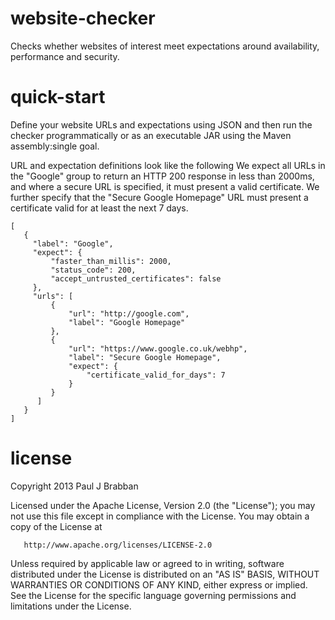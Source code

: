 website-checker
===============

Checks whether websites of interest meet expectations around availability, performance and security.

quick-start
===========

Define your website URLs and expectations using JSON and then run the checker programmatically
or as an executable JAR using the Maven assembly:single goal.

URL and expectation definitions look like the following
We expect all URLs in the "Google" group to return an HTTP 200 response in less than 2000ms,
and where a secure URL is specified, it must present a valid certificate.
We further specify that the "Secure Google Homepage"
URL must present a certificate valid for at least the next 7 days.

```
[
   {
     "label": "Google",
     "expect": {
         "faster_than_millis": 2000,
         "status_code": 200,
         "accept_untrusted_certificates": false
     },
     "urls": [
         {
             "url": "http://google.com",
             "label": "Google Homepage"
         },
         {
             "url": "https://www.google.co.uk/webhp",
             "label": "Secure Google Homepage",
             "expect": {
                 "certificate_valid_for_days": 7
             }
         }
      ]
   }
]
```


license
=======

   Copyright 2013 Paul J Brabban

   Licensed under the Apache License, Version 2.0 (the "License");
   you may not use this file except in compliance with the License.
   You may obtain a copy of the License at

       http://www.apache.org/licenses/LICENSE-2.0

   Unless required by applicable law or agreed to in writing, software
   distributed under the License is distributed on an "AS IS" BASIS,
   WITHOUT WARRANTIES OR CONDITIONS OF ANY KIND, either express or implied.
   See the License for the specific language governing permissions and
   limitations under the License.
